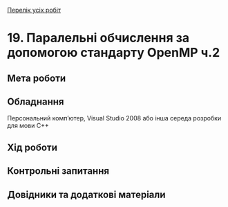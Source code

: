 [Перелік усіх робіт](README.md)

# 19. Паралельні обчислення за допомогою стандарту OpenMP ч.2

## Мета роботи 



## Обладнання

Персональний комп’ютер, Visual Studio 2008 або інша середа розробки для мови C++

## Хід роботи

## Контрольні запитання

## Довідники та додаткові матеріали
